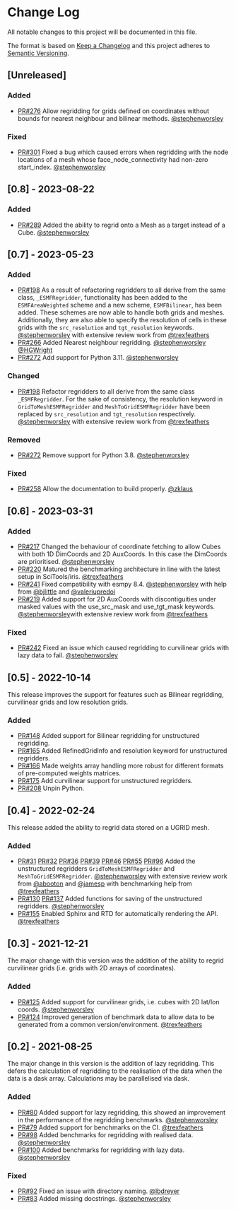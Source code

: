 
# Change Log
All notable changes to this project will be documented in this file.
 
The format is based on [Keep a Changelog](http://keepachangelog.com/)
and this project adheres to [Semantic Versioning](http://semver.org/).

## [Unreleased]

### Added

- [PR#276](https://github.com/SciTools-incubator/iris-esmf-regrid/pull/276)
  Allow regridding for grids defined on coordinates without bounds for
  nearest neighbour and bilinear methods.
  [@stephenworsley](https://github.com/stephenworsley)

### Fixed

- [PR#301](https://github.com/SciTools-incubator/iris-esmf-regrid/pull/301)
  Fixed a bug which caused errors when regridding with the node locations
  of a mesh whose face_node_connectivity had non-zero start_index.
  [@stephenworsley](https://github.com/stephenworsley)

## [0.8] - 2023-08-22

### Added

- [PR#289](https://github.com/SciTools-incubator/iris-esmf-regrid/pull/289)
  Added the ability to regrid onto a Mesh as a target instead of a Cube.
  [@stephenworsley](https://github.com/stephenworsley)

## [0.7] - 2023-05-23

### Added

- [PR#198](https://github.com/SciTools-incubator/iris-esmf-regrid/pull/198)
  As a result of refactoring regridders to all derive from the same class,
  `_ESMFRegridder`, functionality has been added to the `ESMFAreaWeighted`
  scheme and a new scheme, `ESMFBilinear`, has been added.
  These schemes are now able to handle both grids and meshes.
  Additionally, they are also able to specify the resolution of cells in
  these grids with the `src_resolution` and `tgt_resolution` keywords.
  [@stephenworsley](https://github.com/stephenworsley) with extensive review
  work from [@trexfeathers](https://github.com/trexfeathers)
- [PR#266](https://github.com/SciTools-incubator/iris-esmf-regrid/pull/266)
  Added Nearest neighbour regridding.
  [@stephenworsley](https://github.com/stephenworsley)
  [@HGWright](https://github.com/HGWright)
- [PR#272](https://github.com/SciTools-incubator/iris-esmf-regrid/pull/272)
  Add support for Python 3.11.
  [@stephenworsley](https://github.com/stephenworsley)

### Changed

- [PR#198](https://github.com/SciTools-incubator/iris-esmf-regrid/pull/198)
  Refactor regridders to all derive from the same class `_ESMFRegridder`.
  For the sake of consistency, the resolution keyword in
  `GridToMeshESMFRegridder` and `MeshToGridESMFRegridder` have been
  replaced by `src_resolution` and `tgt_resolution` respectively.
  [@stephenworsley](https://github.com/stephenworsley) with extensive review
  work from [@trexfeathers](https://github.com/trexfeathers)

### Removed

- [PR#272](https://github.com/SciTools-incubator/iris-esmf-regrid/pull/272)
  Remove support for Python 3.8.
  [@stephenworsley](https://github.com/stephenworsley)

### Fixed

- [PR#258](https://github.com/SciTools-incubator/iris-esmf-regrid/pull/258)
  Allow the documentation to build properly.
  [@zklaus](https://github.com/zklaus)

## [0.6] - 2023-03-31

### Added

- [PR#217](https://github.com/SciTools-incubator/iris-esmf-regrid/pull/217)
  Changed the behaviour of coordinate fetching to allow Cubes with both
  1D DimCoords and 2D AuxCoords. In this case the DimCoords are prioritised.
  [@stephenworsley](https://github.com/stephenworsley)
- [PR#220](https://github.com/SciTools-incubator/iris-esmf-regrid/pull/220)
  Matured the benchmarking architecture in line with the latest setup in
  SciTools/iris.
  [@trexfeathers](https://github.com/trexfeathers)
- [PR#241](https://github.com/SciTools-incubator/iris-esmf-regrid/pull/241)
  Fixed compatibility with esmpy 8.4.
  [@stephenworsley](https://github.com/stephenworsley) with help from 
  [@bjlittle](https://github.com/bjlittle) and
  [@valeriupredoi](https://github.com/valeriupredoi)
- [PR#219](https://github.com/SciTools-incubator/iris-esmf-regrid/pull/219)
  Added support for 2D AuxCoords with discontiguities under masked values
  with the use_src_mask and use_tgt_mask keywords.
  [@stephenworsley](https://github.com/stephenworsley)with extensive review
  work from [@trexfeathers](https://github.com/trexfeathers)

### Fixed
- [PR#242](https://github.com/SciTools-incubator/iris-esmf-regrid/pull/242)
  Fixed an issue which caused regridding to curvilinear grids with lazy
  data to fail.
  [@stephenworsley](https://github.com/stephenworsley)

## [0.5] - 2022-10-14

This release improves the support for features such as Bilinear regridding,
curvilinear grids and low resolution grids.

### Added

- [PR#148](https://github.com/SciTools-incubator/iris-esmf-regrid/pull/148)
  Added support for Bilinear regridding for unstructured regridding.
- [PR#165](https://github.com/SciTools-incubator/iris-esmf-regrid/pull/165)
  Added RefinedGridInfo and resolution keyword for unstructured regridders.
- [PR#166](https://github.com/SciTools-incubator/iris-esmf-regrid/pull/166)
  Made weights array handling more robust for different formats of
  pre-computed weights matrices.
- [PR#175](https://github.com/SciTools-incubator/iris-esmf-regrid/pull/175)
  Add curvilinear support for unstructured regridders.
- [PR#208](https://github.com/SciTools-incubator/iris-esmf-regrid/pull/208)
  Unpin Python.
 
## [0.4] - 2022-02-24

This release added the ability to regrid data stored on a UGRID mesh.

### Added

- [PR#31](https://github.com/SciTools-incubator/iris-esmf-regrid/pull/31)
  [PR#32](https://github.com/SciTools-incubator/iris-esmf-regrid/pull/32)
  [PR#36](https://github.com/SciTools-incubator/iris-esmf-regrid/pull/36)
  [PR#39](https://github.com/SciTools-incubator/iris-esmf-regrid/pull/39)
  [PR#46](https://github.com/SciTools-incubator/iris-esmf-regrid/pull/46)
  [PR#55](https://github.com/SciTools-incubator/iris-esmf-regrid/pull/55)
  [PR#96](https://github.com/SciTools-incubator/iris-esmf-regrid/pull/96)
  Added the unstructured regridders `GridToMeshESMFRegridder` and
  `MeshToGridESMFRegridder`.
  [@stephenworsley](https://github.com/stephenworsley) with extensive review
  work from [@abooton](https://github.com/abooton) and
  [@jamesp](https://github.com/jamesp) with benchmarking help from
  [@trexfeathers](https://github.com/trexfeathers)
- [PR#130](https://github.com/SciTools-incubator/iris-esmf-regrid/pull/130)
  [PR#137](https://github.com/SciTools-incubator/iris-esmf-regrid/pull/137)
  Added functions for saving of the unstructured regridders.
  [@stephenworsley](https://github.com/stephenworsley)
- [PR#155](https://github.com/SciTools-incubator/iris-esmf-regrid/pull/155)
  Enabled Sphinx and RTD for automatically rendering the API.
  [@trexfeathers](https://github.com/trexfeathers)

## [0.3] - 2021-12-21

The major change with this version was the addition of the ability to
regrid curvilinear grids (i.e. grids with 2D arrays of coordinates).

### Added
- [PR#125](https://github.com/SciTools-incubator/iris-esmf-regrid/pull/125)
  Added support for curvilinear grids, i.e. cubes with 2D lat/lon coords.
  [@stephenworsley](https://github.com/stephenworsley)
- [PR#124](https://github.com/SciTools-incubator/iris-esmf-regrid/pull/124)
  Improved generation of benchmark data to allow data to be generated from
  a common version/environment.
  [@trexfeathers](https://github.com/trexfeathers)

## [0.2] - 2021-08-25

The major change in this version is the addition of lazy regridding.
This defers the calculation of regridding to the realisation of the data
when the data is a dask array. Calculations may be parallelised via dask.
 
### Added
- [PR#80](https://github.com/SciTools-incubator/iris-esmf-regrid/pull/80)
  Added support for lazy regridding, this showed an improvement in the
  performance of the regridding benchmarks.
  [@stephenworsley](https://github.com/stephenworsley)
- [PR#79](https://github.com/SciTools-incubator/iris-esmf-regrid/pull/79)
  Added support for benchmarks on the CI.
  [@trexfeathers](https://github.com/trexfeathers)
- [PR#98](https://github.com/SciTools-incubator/iris-esmf-regrid/pull/98)
  Added benchmarks for regridding with realised data.
  [@stephenworsley](https://github.com/stephenworsley)
- [PR#100](https://github.com/SciTools-incubator/iris-esmf-regrid/pull/100)
  Added benchmarks for regridding with lazy data.
  [@stephenworsley](https://github.com/stephenworsley)
 
### Fixed
- [PR#92](https://github.com/SciTools-incubator/iris-esmf-regrid/pull/92)
  Fixed an issue with directory naming. [@lbdreyer](https://github.com/lbdreyer)
- [PR#83](https://github.com/SciTools-incubator/iris-esmf-regrid/pull/83)
  Added missing docstrings. [@stephenworsley](https://github.com/stephenworsley)
